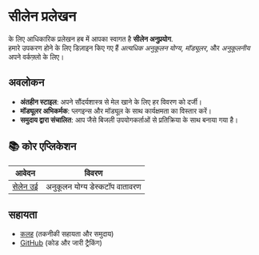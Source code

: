 # **सीलेन प्रलेखन**

के लिए आधिकारिक प्रलेखन हब में आपका स्वागत है **सीलेन अनुप्रयोग**.\
हमारे उपकरण होने के लिए डिज़ाइन किए गए हैं *अत्यधिक अनुकूलन योग्य*, *मॉड्यूलर*, और *अनुकूलनीय*
अपने वर्कफ़्लो के लिए।

## अवलोकन

* **अंतहीन स्टाइल**: अपने सौंदर्यशास्त्र से मेल खाने के लिए हर विवरण को दर्जी।
* **मॉड्यूलर अभिकर्मक**: प्लगइन्स और मॉड्यूल के साथ कार्यक्षमता का विस्तार करें।
* **समुदाय द्वारा संचालित**: आप जैसे बिजली उपयोगकर्ताओं से प्रतिक्रिया के साथ बनाया गया है।

## **📚 कोर एप्लिकेशन**

| आवेदन                       | विवरण                          |
| --------------------------- | ------------------------------ |
| [सेलेन उई](/apps/seelen-ui) | अनुकूलन योग्य डेस्कटॉप वातावरण |

## सहायता

* [कलह](https://discord.gg/ABfASx5ZAJ) (तकनीकी सहायता और समुदाय)
* [GitHub](https://github.com/Seelen-Inc) (कोड और जारी ट्रैकिंग)
